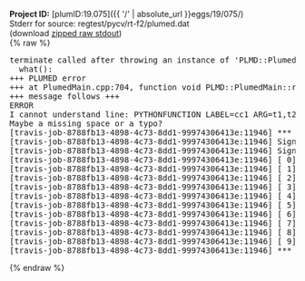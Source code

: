 **Project ID:** [plumID:19.075]({{ '/' | absolute_url }}eggs/19/075/)  
Stderr for source:  regtest/pycv/rt-f2/plumed.dat   
(download [zipped raw stdout](plumed.dat.plumed_master.stdout.txt.zip))  
{% raw %}
<pre>
terminate called after throwing an instance of 'PLMD::Plumed::ExceptionError'
  what():  
+++ PLUMED error
+++ at PlumedMain.cpp:704, function void PLMD::PlumedMain::readInputWords(const std::vector<std::__cxx11::basic_string<char> >&)
+++ message follows +++
ERROR
I cannot understand line: PYTHONFUNCTION LABEL=cc1 ARG=t1,t2,t3 IMPORT=pythonfunction FUNCTION=cc1 PERIODIC=NO
Maybe a missing space or a typo?
[travis-job-8788fb13-4898-4c73-8dd1-99974306413e:11946] *** Process received signal ***
[travis-job-8788fb13-4898-4c73-8dd1-99974306413e:11946] Signal: Aborted (6)
[travis-job-8788fb13-4898-4c73-8dd1-99974306413e:11946] Signal code:  (-6)
[travis-job-8788fb13-4898-4c73-8dd1-99974306413e:11946] [ 0] /lib/x86_64-linux-gnu/libc.so.6(+0x354b0)[0x7ff754b024b0]
[travis-job-8788fb13-4898-4c73-8dd1-99974306413e:11946] [ 1] /lib/x86_64-linux-gnu/libc.so.6(gsignal+0x38)[0x7ff754b02428]
[travis-job-8788fb13-4898-4c73-8dd1-99974306413e:11946] [ 2] /lib/x86_64-linux-gnu/libc.so.6(abort+0x16a)[0x7ff754b0402a]
[travis-job-8788fb13-4898-4c73-8dd1-99974306413e:11946] [ 3] /usr/lib/x86_64-linux-gnu/libstdc++.so.6(_ZN9__gnu_cxx27__verbose_terminate_handlerEv+0x16d)[0x7ff75513c84d]
[travis-job-8788fb13-4898-4c73-8dd1-99974306413e:11946] [ 4] /usr/lib/x86_64-linux-gnu/libstdc++.so.6(+0x8d6b6)[0x7ff75513a6b6]
[travis-job-8788fb13-4898-4c73-8dd1-99974306413e:11946] [ 5] /usr/lib/x86_64-linux-gnu/libstdc++.so.6(+0x8d701)[0x7ff75513a701]
[travis-job-8788fb13-4898-4c73-8dd1-99974306413e:11946] [ 6] /usr/lib/x86_64-linux-gnu/libstdc++.so.6(__cxa_rethrow+0x49)[0x7ff75513a969]
[travis-job-8788fb13-4898-4c73-8dd1-99974306413e:11946] [ 7] plumed_master[0x40a072]
[travis-job-8788fb13-4898-4c73-8dd1-99974306413e:11946] [ 8] /lib/x86_64-linux-gnu/libc.so.6(__libc_start_main+0xf0)[0x7ff754aed830]
[travis-job-8788fb13-4898-4c73-8dd1-99974306413e:11946] [ 9] plumed_master[0x40a0e9]
[travis-job-8788fb13-4898-4c73-8dd1-99974306413e:11946] *** End of error message ***
</pre>
{% endraw %}
